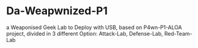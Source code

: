 # Da-Weapwnized-P1
a Weaponised Geek Lab to Deploy with USB, based on P4wn-P1-ALOA project, divided in 3 different Option: Attack-Lab, Defense-Lab, Red-Team-Lab
